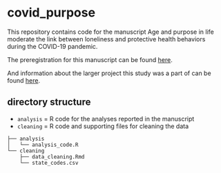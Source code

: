 # covid_purpose
This repository contains code for the manuscript Age and purpose in life moderate the link between loneliness and protective health behaviors during the COVID-19 pandemic.

The preregistration for this manuscript can be found [here](https://osf.io/39vfg).

And information about the larger project this study was a part of can be found [here](https://cnlab.github.io/covid19-message-framing/).

## directory structure
* `analysis` = R code for the analyses reported in the manuscript
* `cleaning` = R code and supporting files for cleaning the data

```
├── analysis
│   └── analysis_code.R
└── cleaning
    ├── data_cleaning.Rmd
    └── state_codes.csv
```
